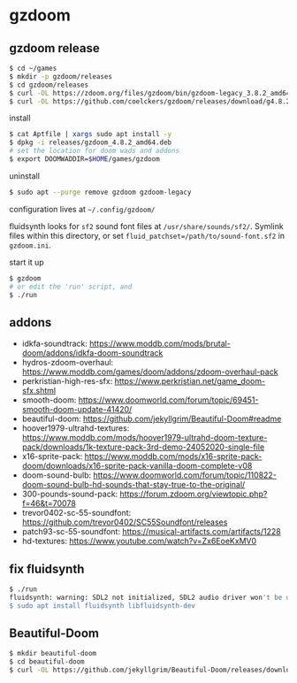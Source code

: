 # gzdoom

## gzdoom release

```bash
$ cd ~/games
$ mkdir -p gzdoom/releases
$ cd gzdoom/releases
$ curl -OL https://zdoom.org/files/gzdoom/bin/gzdoom-legacy_3.8.2_amd64.deb
$ curl -OL https://github.com/coelckers/gzdoom/releases/download/g4.8.2/gzdoom_4.8.2_amd64.deb
```

install

```bash
$ cat Aptfile | xargs sudo apt install -y
$ dpkg -i releases/gzdoom_4.8.2_amd64.deb
# set the location for doom wads and addons
$ export DOOMWADDIR=$HOME/games/gzdoom
```

uninstall

```bash
$ sudo apt --purge remove gzdoom gzdoom-legacy
```

configuration lives at `~/.config/gzdoom/`

fluidsynth looks for `sf2` sound font files at `/usr/share/sounds/sf2/`. Symlink files 
within this directory, or set `fluid_patchset=/path/to/sound-font.sf2` in `gzdoom.ini`.

start it up

```bash
$ gzdoom
# or edit the 'run' script, and
$ ./run
```

## addons

* idkfa-soundtrack: https://www.moddb.com/mods/brutal-doom/addons/idkfa-doom-soundtrack
* hydros-zdoom-overhaul: https://www.moddb.com/games/doom/addons/zdoom-overhaul-pack
* perkristian-high-res-sfx: https://www.perkristian.net/game_doom-sfx.shtml
* smooth-doom: https://www.doomworld.com/forum/topic/69451-smooth-doom-update-41420/
* beautiful-doom: https://github.com/jekyllgrim/Beautiful-Doom#readme
* hoover1979-ultrahd-textures: https://www.moddb.com/mods/hoover1979-ultrahd-doom-texture-pack/downloads/1k-texture-pack-3rd-demo-24052020-single-file
* x16-sprite-pack: https://www.moddb.com/mods/x16-sprite-pack-doom/downloads/x16-sprite-pack-vanilla-doom-complete-v08
* doom-sound-bulb: https://www.doomworld.com/forum/topic/110822-doom-sound-bulb-hd-sounds-that-stay-true-to-the-original/
* 300-pounds-sound-pack: https://forum.zdoom.org/viewtopic.php?f=46&t=70078
* trevor0402-sc-55-soundfont: https://github.com/trevor0402/SC55Soundfont/releases
* patch93-sc-55-soundfont: https://musical-artifacts.com/artifacts/1228
* hd-textures: https://www.youtube.com/watch?v=Zx6EoeKxMV0

## fix fluidsynth

```bash
$ ./run
fluidsynth: warning: SDL2 not initialized, SDL2 audio driver won't be usable
$ sudo apt install fluidsynth libfluidsynth-dev
```

## Beautiful-Doom

```bash
$ mkdir beautiful-doom
$ cd beautiful-doom
$ curl -OL https://github.com/jekyllgrim/Beautiful-Doom/releases/download/7.1.6/Beautiful_Doom_716.pk3
```
